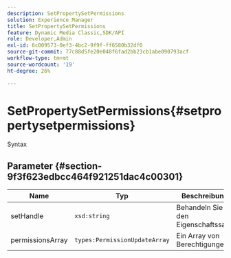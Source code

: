```yaml
---
description: SetPropertySetPermissions
solution: Experience Manager
title: SetPropertySetPermissions
feature: Dynamic Media Classic,SDK/API
role: Developer,Admin
exl-id: 6c009573-0ef3-4bc2-9f9f-ff6580b32df0
source-git-commit: 77c88d5fe20e048f6fad2bb23cb1abe090793acf
workflow-type: tm+mt
source-wordcount: '19'
ht-degree: 26%

---
```


# SetPropertySetPermissions{#setpropertysetpermissions}

Syntax

## Parameter {#section-9f3f623edbcc464f921251dac4c00301}

| Name | Typ | Beschreibung |
|---|---|---|
| setHandle | `xsd:string` | Behandeln Sie den Eigenschaftssatz. |
| permissionsArray | `types:PermissionUpdateArray` | Ein Array von Berechtigungen. |
